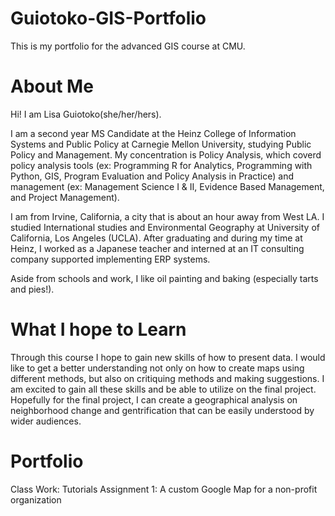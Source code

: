 # Guiotoko-GIS-Portfolio
This is my portfolio for the advanced GIS course at CMU. 

# About Me
Hi! I am Lisa Guiotoko(she/her/hers). 

I am a second year MS Candidate at the Heinz College of Information Systems and Public Policy at Carnegie Mellon University, studying Public Policy and Management. My concentration is Policy Analysis, which coverd policy analysis tools (ex: Programming R for Analytics, Programming with Python, GIS, Program Evaluation and Policy Analysis in Practice) and management (ex: Management Science I & II, Evidence Based Management, and Project Management).

I am from Irvine, California, a city that is about an hour away from West LA. I studied International studies and Environmental Geography at University of California, Los Angeles (UCLA). After graduating and during my time at Heinz, I worked as a Japanese teacher and interned at an IT consulting company supported implementing ERP systems. 

Aside from schools and work, I like oil painting and baking (especially tarts and pies!).

# What I hope to Learn
Through this course I hope to gain new skills of how to present data. I would like to get a better understanding not only on how to create maps using different methods, but also on critiquing methods and making suggestions. I am excited to gain all these skills and be able to utilize on the final project. Hopefully for the final project, I can create a geographical analysis on neighborhood change and gentrification that can be easily understood by wider audiences. 

# Portfolio 
Class Work: Tutorials
Assignment 1: A custom Google Map for a non-profit organization
